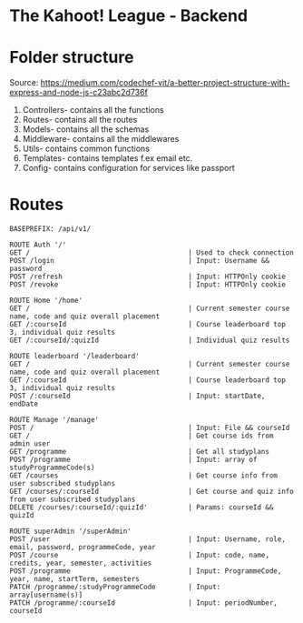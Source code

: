# The Kahoot! League - Backend

# Folder structure

Source: https://medium.com/codechef-vit/a-better-project-structure-with-express-and-node-js-c23abc2d736f

1. Controllers- contains all the functions
2. Routes- contains all the routes
3. Models- contains all the schemas
4. Middleware- contains all the middlewares
5. Utils- contains common functions
6. Templates- contains templates f.ex email etc.
7. Config- contains configuration for services like passport

# Routes

```
BASEPREFIX: /api/v1/

ROUTE Auth '/'
GET /                                       | Used to check connection
POST /login                                 | Input: Username && password
POST /refresh                               | Input: HTTPOnly cookie
POST /revoke                                | Input: HTTPOnly cookie

ROUTE Home '/home'
GET /                                       | Current semester course name, code and quiz overall placement
GET /:courseId                              | Course leaderboard top 3, individual quiz results
GET /:courseId/:quizId                      | Individual quiz results

ROUTE leaderboard '/leaderboard'
GET /                                       | Current semester course name, code and quiz overall placement
GET /:courseId                              | Course leaderboard top 3, individual quiz results
POST /:courseId                             | Input: startDate, endDate

ROUTE Manage '/manage'
POST /                                      | Input: File && courseId
GET /                                       | Get course ids from admin user
GET /programme                              | Get all studyplans
POST /programme                             | Input: array of studyProgrammeCode(s)
GET /courses                                | Get course info from user subscribed studyplans
GET /courses/:courseId                      | Get course and quiz info from user subscribed studyplans
DELETE /courses/:courseId/:quizId'          | Params: courseId && quizId

ROUTE superAdmin '/superAdmin'
POST /user                                  | Input: Username, role, email, password, programmeCode, year
POST /course                                | Input: code, name, credits, year, semester, activities
POST /programme                             | Input: ProgrammeCode, year, name, startTerm, semesters
PATCH /programme/:studyProgrammeCode        | Input: array[username(s)]
PATCH /programme/:courseId                  | Input: periodNumber, courseId

```
